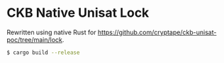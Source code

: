 # CKB Native Unisat Lock

Rewritten using native Rust for <https://github.com/cryptape/ckb-unisat-poc/tree/main/lock>.

```sh
$ cargo build --release
```
